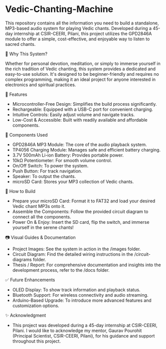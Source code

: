 # Vedic-Chanting-Machine

This repository contains all the information you need to build a standalone, MP3-based audio system for playing Vedic chants. Developed during a 45-day internship at CSIR-CEERI, Pilani, this project utilizes the GPD2846A module to offer a simple, cost-effective, and enjoyable way to listen to sacred chants.

🌟 Why This System?

Whether for personal devotion, meditation, or simply to immerse yourself in the rich tradition of Vedic chanting, this system provides a dedicated and easy-to-use solution. It's designed to be beginner-friendly and requires no complex programming, making it an ideal project for anyone interested in electronics and spiritual practices.

🔧 Features
 - Microcontroller-Free Design: Simplifies the build process significantly.
 - Rechargeable: Equipped with a USB-C port for convenient charging.
 - Intuitive Controls: Easily adjust volume and navigate tracks.
 - Low-Cost & Accessible: Built with readily available and affordable components.

🧩 Components Used
 
 - GPD2846A MP3 Module: The core of the audio playback system.
 - TP4056 Charging Module: Manages safe and efficient battery charging.
 - 3.7V 500mAh Li-ion Battery: Provides portable power.
 - 10kΩ Potentiometer: For smooth volume control.
 - On/Off Switch: To power the system.
 - Push Button: For track navigation.
 - Speaker: To output the chants.
 - microSD Card: Stores your MP3 collection of Vedic chants.

🚀 How to Build
 - Prepare your microSD Card: Format it to FAT32 and load your desired Vedic chant MP3s onto it.
 - Assemble the Components: Follow the provided circuit diagram to connect all the components.
 - Power On & Enjoy: Insert the SD card, flip the switch, and immerse yourself in the serene chants!

📷 Visual Guides & Documentation

 - Project Images: See the system in action in the /images folder.
 - Circuit Diagram: Find the detailed wiring instructions in the /circuit-diagrams folder.
 - Thesis / Report: For comprehensive documentation and insights into the development process, refer to the /docs folder.

✅ Future Enhancements

 - OLED Display: To show track information and playback status.
 - Bluetooth Support: For wireless connectivity and audio streaming.
 - Arduino-Based Upgrade: To introduce more advanced features and customization options.

✨ Acknowledgment

 - This project was developed during a 45-day internship at CSIR-CEERI, Pilani. I would like to acknowledge my mentor, Gaurav Pourohit (Principal Scientist, CSIR-CEERI, Pilani), for his guidance and support throughout this project.













